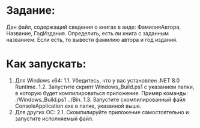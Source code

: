 # Задание:
Дан файл, содержащий сведения о книгах в виде: ФамилияАвтора, Название, ГодИздания. Определить, есть ли книга с заданным названием. Если есть, то вывести фамилию автора и год издания.

# Как запускать:
1. Для Windows x64:
1.1. Убедитесь, что у вас установлен .NET 8.0 Runtime.
1.2. Запустите скрипт Windows_Build.ps1 с указанием папки, в которую будет компилироваться приложение. Пример команды: ./Windows_Build.ps1 ../Bin.
1.3. Запустите скомпилированный файл ConsoleApplication.exe в папке, указанной выше.
2. Для других ОС:
2.1. Скомпилируйте приложение самостоятельно и запустите исполняемый файл.
